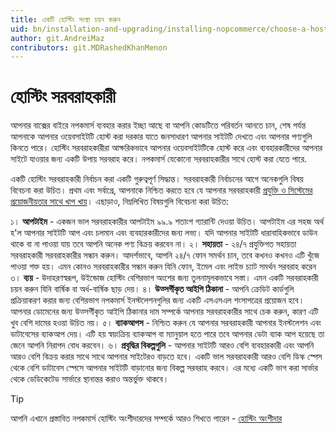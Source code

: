 ```yaml
---
title: একটি হোস্টিং সংস্থা চয়ন করুন
uid: bn/installation-and-upgrading/installing-nopcommerce/choose-a-hosting-company
author: git.AndreiMaz
contributors: git.MDRashedKhanMenon
---
```


# হোস্টিং সরবরাহকারী

আপনার বাক্সের বাইরে নপকমার্স ব্যবহার করার ইচ্ছা আছে বা আপনি কোডটিতে পরিবর্তন আনতে চান, শেষ পর্যন্ত আপনাকে আপনার ওয়েবসাইটটি হোস্ট করা দরকার যাতে জনসাধারণ আপনার সাইটটি দেখতে এবং আপনার পণ্যগুলি কিনতে পারে। হোস্টিং সরবরাহকারীরা আক্ষরিকভাবে আপনার ওয়েবসাইটটিকে হোস্ট করে এবং ব্যবহারকারীদের আপনার সাইটে যাওয়ার জন্য একটি উপায় সরবরাহ করে। নপকমার্স যেকোনো সরবরাহকারীর সাথে হোস্ট করা যেতে পারে.

একটি হোস্টিং সরবরাহকারী নির্বাচন করা একটি গুরুত্বপূর্ণ সিদ্ধান্ত। সরবরাহকারী নির্বাচনের আগে অনেকগুলি বিষয় বিবেচনা করা উচিত। প্রথম এবং সর্বাগ্রে, আপনাকে নিশ্চিত করতে হবে যে আপনার সরবরাহকারী [প্রযুক্তি ও সিস্টেমের প্রয়োজনীয়তার সাথে খাপ খায়](xref:bn/installation-and-upgrading/technology-and-system-requirements)। এছাড়াও, নিম্নলিখিত বিষয়গুলি বিবেচনা করা উচিত:

১। **আপটাইম** - একজন ভাল সরবরাহকারীর আপটাইম ৯৯.৯ শতাংশ গ্যারান্টি দেওয়া উচিত। আপটাইম এর সহজ অর্থ হ'ল আপনার সাইটটি আপ এবং চলমান এবং ব্যবহারকারীদের জন্য লভ্য। যদি আপনার সাইটটি ধারাবাহিকভাবে ডাউন থাকে বা না পাওয়া যায় তবে আপনি অনেক পণ্য বিক্রয় করবেন না।
২। **সহায়তা** - ২৪/৭ প্রযুক্তিগত সহায়তা সরবরাহকারী সরবরাহকারীর সন্ধান করুন। আদর্শভাবে, আপনি ২৪/৭ ফোন সমর্থন চান, তবে কখনও কখনও এটি খুঁজে পাওয়া শক্ত হয়। এমন কোনও সরবরাহকারীর সন্ধান করুন যিনি ফোন, ইমেল এবং লাইভ চ্যাট সমর্থন সরবরাহ করেন 
৩। **ব্যয়** - উদাহরণস্বরূপ, উইন্ডোজ হোস্টিং বেশিরভাগ অংশের জন্য তুলনামূলকভাবে সস্তা। এমন একটি সরবরাহকারী চয়ন করুন যিনি বার্ষিক বা অর্ধ-বার্ষিক ছাড় দেয়।
৪। **উত্সর্গীকৃত আইপি ঠিকানা** - আপনি ক্রেডিট কার্ডগুলি প্রক্রিয়াকরণ করার জন্য বেশিরভাগ নপকমার্স ইনস্টলেশনগুলির জন্য একটি এসএসএল শংসাপত্রের প্রয়োজন হবে। আপনার ডোমেনের জন্য উত্সর্গীকৃত আইপি ঠিকানার দাম সম্পর্কে আপনার সরবরাহকারীর সাথে চেক করুন, কারণ এটি খুব বেশি দামের হওয়া উচিত নয়।
৫। **ব্যাকআপস** - নিশ্চিত করুন যে আপনার সরবরাহকারী আপনার ইনস্টলেশন এবং ডাটাবেসের ব্যাকআপ দেয়। এটি হয় স্বয়ংক্রিয় ব্যাকআপ বা ম্যানুয়াল হতে পারে তবে আপনার ডেটা ব্যাক আপ হয়েছে তা জেনে আপনি নিরাপদ বোধ করবেন।
৬। **প্রবৃদ্ধির বিকল্পগুলি** - আপনার সাইটটি আরও বেশি ব্যবহারকারী এবং আপনি আরও বেশি বিক্রয় করার সাথে সাথে আপনার সাইটেরও বাড়তে হবে। একটি ভাল সরবরাহকারী আরও বেশি ডিস্ক স্পেস থেকে বেশি ডাটাবেস স্পেসে আপনার সাইটটি বাড়ানোর জন্য বিকল্প সরবরাহ করবে। এর মধ্যে একটি ভাগ করা সার্ভার থেকে ডেডিকেটেড সার্ভারে স্থানান্তর করাও অন্তর্ভুক্ত থাকবে।

> [!TIP]
> 
> আপনি এখানে প্রস্তাবিত নপকমার্স হোস্টিং অংশীদারদের সম্পর্কে আরও শিখতে পারেন - [হোস্টিং অংশীদার](https://www.nopcommerce.com/hosting-partners?utm_source=docs_nopcommerce&utm_medium=link&utm_content=hosting&utm_campaign=parnters_page)
